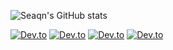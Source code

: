 ![Seaqn's GitHub stats](https://github-readme-stats.vercel.app/api?username=seaqn&show_icons=true&theme=react&hide=issues,prs)
<!---[![Language Stats](https://github-readme-stats.vercel.app/api/top-langs/?username=seaqn&layout=compact&theme=react)](https://github.com/seaqn/github-readme-stats)--->

[![Dev.to](https://github-readme-stats.vercel.app/api/pin/?username=seaqn&repo=qb-radarmap&theme=react)](https://github.com/seaqn/qb-radarmap)
[![Dev.to](https://github-readme-stats.vercel.app/api/pin/?username=seaqn&repo=qb-inventory&theme=react)](https://github.com/seaqn/qb-inventory)
[![Dev.to](https://github-readme-stats.vercel.app/api/pin/?username=seaqn&repo=qb-hud&theme=react)](https://github.com/seaqn/qb-hud)
[![Dev.to](https://github-readme-stats.vercel.app/api/pin/?username=seaqn&repo=chat&theme=react)](https://github.com/seaqn/chat)
